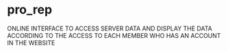 # pro_rep


ONLINE INTERFACE TO ACCESS SERVER DATA AND DISPLAY THE DATA ACCORDING TO THE ACCESS TO EACH MEMBER WHO HAS AN ACCOUNT IN THE WEBSITE
